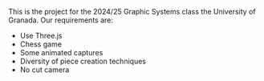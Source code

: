 This is the project for the 2024/25 Graphic Systems class the University of Granada.
Our requirements are:

- Use Three.js
- Chess game
- Some animated captures
- Diversity of piece creation techniques
- No cut camera
